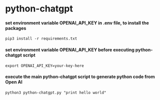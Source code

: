 # python-chatgpt

#### set environment variable OPENAI_API_KEY in .env file, to install the packages
    pip3 install -r requirements.txt

#### set environment variable OPENAI_API_KEY before executing python-chatgpt script
    export OPENAI_API_KEY=your-key-here

#### execute the main python-chatgpt script to generate python code from Open AI
    python3 python-chatgpt.py "print hello world"
